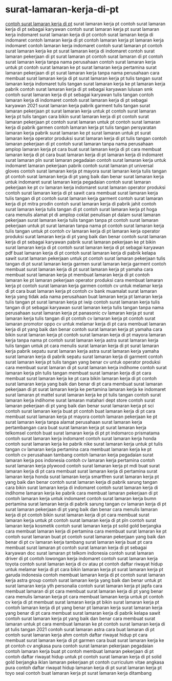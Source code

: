 # surat-lamaran-kerja-di-pt
[contoh surat lamaran kerja di pt](https://www.pujihartono.id/2021/09/contoh-surat-lamaran-kerja-di-pt-pabrik.html.html)
surat lamaran kerja pt
contoh surat lamaran kerja di pt sebagai karyawan
contoh surat lamaran kerja pt
surat lamaran kerja indomaret
surat lamaran kerja di pt
contoh surat lamaran kerja di indomaret
contoh lamaran kerja di pt
contoh lamaran kerja pt
lamaran kerja indomaret
contoh lamaran kerja indomaret
contoh surat lamaran pt
contoh surat lamaran kerja ke pt
surat lamaran kerja di indomaret
contoh surat lamaran pekerjaan di pt
surat lamaran pt
contoh surat lamaran di pt
contoh surat lamaran kerja tanpa nama perusahaan
contoh surat lamaran kerja untuk pt
contoh surat lamaran ke pt
surat lamaran kerja pertamina
surat lamaran pekerjaan di pt
surat lamaran kerja tanpa nama perusahaan
cara membuat surat lamaran kerja di pt
surat lamaran kerja pt tulis tangan
surat lamaran kerja indomaret tulis tangan
surat lamaran kerja ke pt
lamaran kerja pabrik
contoh surat lamaran kerja di pt sebagai karyawan lulusan smk
contoh surat lamaran kerja di pt sebagai karyawan tulis tangan
contoh lamaran kerja di indomaret
contoh surat lamaran kerja di pt sebagai karyawan 2021
surat lamaran kerja pabrik garment tulis tangan
surat lamaran pekerjaan pt
surat lamaran kerja untuk pt
contoh surat lamaran kerja pt tulis tangan
cara bikin surat lamaran kerja di pt
contoh surat lamaran pekerjaan pt
contoh surat lamaran untuk pt
contoh surat lamaran kerja di pabrik garmen
contoh lamaran kerja pt tulis tangan
persyaratan lamaran kerja pabrik
surat lamaran ke pt
surat lamaran untuk pt
surat lamaran kerja operator produksi
surat lamaran kerja di pt tulis tangan
contoh lamaran pekerjaan di pt
contoh surat lamaran tanpa nama perusahaan
amplop lamaran kerja pt
cara buat surat lamaran kerja di pt
cara membuat lamaran kerja di pt
cara buat lamaran kerja di pt
lamaran kerja di indomaret
surat lamaran pln
surat lamaran pegadaian
contoh surat lamaran kerja untuk indomaret
lamaran pekerjaan pabrik
contoh surat lamaran pt universal gloves
contoh surat lamaran kerja pt mayora
surat lamaran kerja tulis tangan pt
contoh surat lamaran kerja di pt yang baik dan benar
surat lamaran kerja untuk indomaret
surat lamaran kerja pegadaian
contoh surat lamaran pekerjaan ke pt
cv lamaran kerja indomaret
surat lamaran operator produksi
contoh surat lamaran kerja di pt sawit
cara membuat surat lamaran kerja tulis tangan di pt
contoh surat lamaran kerja garment
contoh surat lamaran kerja di pt mitra prodin
contoh surat lamaran kerja di pabrik jahit
contoh surat lamaran kerja tulis tangan di pt
contoh surat lamaran kerja pt hoga
cara menulis alamat pt di amplop coklat
penulisan pt dalam surat lamaran pekerjaan
surat lamaran kerja tulis tangan tanpa pt
contoh surat lamaran pekerjaan untuk pt
surat lamaran tanpa nama pt
contoh surat lamaran kerja tulis tangan untuk pt
contoh cv lamaran kerja di pt
lamaran kerja operator produksi
surat lamaran kerja di pt yang baik dan benar
contoh surat lamaran kerja di pt sebagai karyawan pabrik
surat lamaran pekerjaan ke pt
bikin surat lamaran kerja di pt
contoh surat lamaran kerja di pt sebagai karyawan pdf
buat lamaran kerja di pt
contoh surat lamaran kerja di pabrik kelapa sawit
surat lamaran pekerjaan untuk pt
contoh surat lamaran pekerjaan tulis tangan di pt
surat lamaran kerja garmen
surat lamaran kerja garment
contoh membuat surat lamaran kerja di pt
surat lamaran kerja pt yamaha
cara membuat surat lamaran kerja pt
membuat lamaran kerja di pt
contoh lamaran ke pt
lamaran pekerjaan operator produksi
cara membuat lamaran kerja pt
contoh surat lamaran kerja garmen
contoh cv untuk melamar kerja di pt
cara buat lamaran kerja pt
contoh cv bank muamalat
surat lamaran kerja yang tidak ada nama perusahaan
buat lamaran kerja pt
lamaran kerja tulis tangan pt
surat lamaran kerja pt iwip
contoh surat lamaran kerja tulis tangan di pt sebagai karyawan
surat lamaran kerja tulis tangan tanpa nama perusahaan
surat lamaran kerja pt panasonic
cv lamaran kerja pt
surat lamaran kerja tulis tangan di pt
contoh cv lamaran kerja pt
contoh surat lamaran promotor oppo
cv untuk melamar kerja di pt
cara membuat lamaran kerja di pt yang baik dan benar
contoh surat lamaran kerja pt yamaha
cara bikin surat lamaran kerja pt
contoh surat lamaran kerja di pt mayora
lamaran kerja tanpa nama pt
contoh surat lamaran kerja astra
surat lamaran kerja tulis tangan untuk pt
cara menulis surat lamaran kerja di pt
surat lamaran kerja pabrik sepatu
surat lamaran kerja astra
surat lamaran kerja yamaha
surat lamaran kerja di pabrik sepatu
surat lamaran kerja di garment
contoh surat lamaran kerja pt tulis tangan yang benar
cv untuk operator produksi
cara membuat surat lamaran di pt
surat lamaran kerja indihome
contoh surat lamaran kerja pln tulis tangan
membuat surat lamaran kerja di pt
cara membuat surat lamaran kerja ke pt
cara bikin lamaran kerja di pt
contoh surat lamaran kerja yang baik dan benar di pt
cara membuat surat lamaran pekerjaan di pt
surat lamaran kerja ke pertamina
lamaran kerja ke indomaret
surat lamaran pt mattel
surat lamaran kerja ke pt tulis tangan
contoh surat lamaran kerja indihome
surat lamaran matahari dept store
contoh surat lamaran pekerjaan di pt yang baik dan benar
surat lamaran kerja pt sci
contoh surat lamaran kerja buat pt
contoh buat lamaran kerja di pt
cara membuat surat lamaran kerja pt mayora
contoh lamaran pekerjaan ke pt
surat lamaran kerja tanpa alamat perusahaan
surat lamaran kerja pertambangan
cara buat surat lamaran kerja pt
surat lamaran kerja telkomsel
contoh buat surat lamaran kerja di pt
pt indomarco prismatama contoh surat lamaran kerja indomaret
contoh surat lamaran kerja honda
contoh surat lamaran kerja ke pabrik nike
surat lamaran kerja untuk pt tulis tangan
cv lamaran kerja pertamina
cara membuat lamaran kerja ke pt
contoh cv perusahaan tambang
contoh lamaran kerja pegadaian
surat lamaran kerja pos indonesia
contoh cv lamaran kerja pertamina
contoh surat lamaran kerja plywood
contoh surat lamaran kerja pt mdi
buat surat lamaran kerja di pt
cara membuat surat lamaran kerja di pertamina
surat lamaran kerja honda
surat lamaran kerja smartfren
surat lamaran kerja pt yang baik dan benar
contoh surat lamaran kerja di pabrik sarung tangan
cara bikin surat lamaran kerja di indomaret
contoh surat lamaran kerja di indihome
lamaran kerja ke pabrik
cara membuat lamaran pekerjaan di pt
contoh lamaran kerja untuk indomaret
contoh surat lamaran kerja bumn pertamina
surat lamaran kerja di pabrik sarung tangan
cv lamaran kerja di pt
surat lamaran pekerjaan di pt yang baik dan benar
cara menulis lamaran kerja di pt
contoh bikin surat lamaran kerja di pt
cara membuat surat lamaran kerja untuk pt
contoh surat lamaran kerja di pt pln
contoh surat lamaran kerja kosmetik
contoh surat lamaran kerja pt solid gold berjangka
cara membuat lamaran kerja di pertamina
cara membuat surat lamaran ke pt
contoh surat lamaran buat pt
contoh surat lamaran pekerjaan yang baik dan benar di pt
cv lamaran kerja tambang
surat lamaran kerja buat pt
cara membuat surat lamaran pt
contoh surat lamaran kerja di pt sebagai karyawan doc
surat lamaran pt telkom indonesia
contoh surat lamaran driver di pt
contoh lowongan kerja indomaret
contoh surat lamaran kerja toyota
contoh surat lamaran kerja di cv atau pt
contoh daftar riwayat hidup untuk melamar kerja di pt
cara bikin lamaran kerja pt
surat lamaran kerja pt garuda indonesia
contoh membuat lamaran kerja di pt
contoh surat lamaran kerja astra group
contoh surat lamaran kerja yang baik dan benar untuk pt
surat lamaran kerja yth personalia
contoh surat lamaran kerja pt japfa
cara membuat lamaran di pt
cara membuat surat lamaran kerja di pt yang benar
cara menulis lamaran kerja pt
cara membuat lamaran kerja untuk pt
contoh cv kerja di pt
membuat surat lamaran kerja pt
bikin surat lamaran kerja pt
contoh lamaran kerja di pt yang benar
pt lamaran kerja
surat lamaran kerja yang benar di pt
cara membuat surat lamaran kerja di pabrik kelapa sawit
contoh surat lamaran kerja pt yang baik dan benar
cara membuat surat lamaran untuk pt
cara membuat lamaran ke pt
contoh surat lamaran kerja di pt tulis tangan 2021
contoh surat lamaran astra
cara buat lamaran di pt
contoh surat lamaran kerja ahm
contoh daftar riwayat hidup pt
cara membuat surat lamaran kerja di pt garmen
cara buat surat lamaran kerja ke pt
contoh cv angkasa pura
contoh surat lamaran pekerjaan pegadaian
contoh lamaran kerja buat pt
contoh membuat lamaran pekerjaan di pt
contoh daftar riwayat hidup untuk pt
contoh surat lamaran kerja di pt solid gold berjangka
iklan lamaran pekerjaan pt
contoh curriculum vitae angkasa pura
contoh daftar riwayat hidup lamaran kerja di pt
surat lamaran kerja pt toyo seal
contoh buat lamaran kerja pt
surat lamaran kerja ditambang
